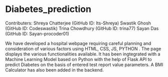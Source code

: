 # Diabetes_prediction
Contributers:
Shreya Chatterjee (GitHub ID: Its-Shreya)
Swastik Ghosh (GitHub ID: Codeswastik)
Trina Chowdhury (GitHub ID: trina77)
Sayan Das (GitHub ID: Sayan-procoder01)

We have developed a hospital webpage  requiring careful planning and consideration of various factors using HTML, CSS, JS, PYTHON . The page displays the various functionalities available. It has been ingtegrated with a Machine Learning Model based on Python with the help of Flask API to predict Diabetes on the basis of entered test report value parameters. A BMI Calculator has also been added in the backend.
